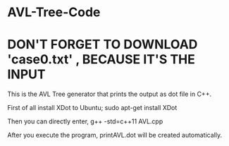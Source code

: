 # AVL-Tree-Code
# DON'T FORGET TO DOWNLOAD 'case0.txt' , BECAUSE IT'S THE INPUT

This is the AVL Tree generator that prints the output as dot file in C++.

First of all install XDot to Ubuntu;   sudo apt-get install XDot

Then you can directly enter, g++ -std=c++11 AVL.cpp 

After you execute the program, printAVL.dot will be created automatically.

